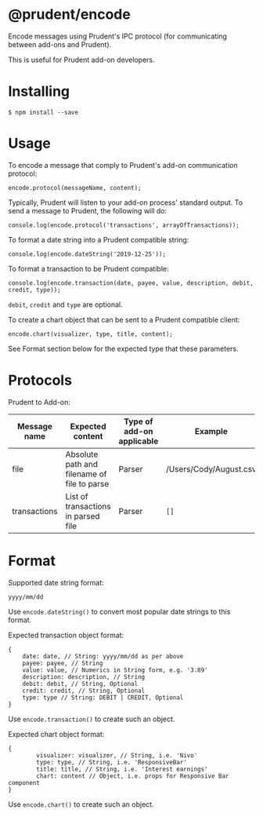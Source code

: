 @prudent/encode
===============

Encode messages using Prudent's IPC protocol (for communicating between add-ons and Prudent). 

This is useful for Prudent add-on developers.

Installing
==========

```
$ npm install --save
```

Usage
=====

To encode a message that comply to Prudent's add-on communication protocol:

```
encode.protocol(messageName, content);
```

Typically, Prudent will listen to your add-on process' standard output. To send a message to Prudent, the following will do:

```
console.log(encode.protocol('transactions', arrayOfTransactions));
```

To format a date string into a Prudent compatible string:

```
console.log(encode.dateString('2019-12-25'));
```

To format a transaction to be Prudent compatible:

```
console.log(encode.transaction(date, payee, value, description, debit, credit, type));
```

```debit```, ```credit``` and ```type``` are optional. 

To create a chart object that can be sent to a Prudent compatible client:

```
encode.chart(visualizer, type, title, content);
```

See Format section below for the expected type that these parameters.

Protocols
=========

Prudent to Add-on:

| Message name | Expected content                            | Type of add-on applicable | Example                | Data type                    |
|--------------|---------------------------------------------|---------------------------|------------------------|------------------------------|
| file         | Absolute path and filename of file to parse | Parser                    | /Users/Cody/August.csv | String                       |
| transactions | List of transactions in parsed file         | Parser                    | ```[]```               | Array of transaction objects |


Format
=========

Supported date string format:

```
yyyy/mm/dd
```

Use ```encode.dateString()``` to convert most popular date strings to this format.

Expected transaction object format:

```
{
    date: date, // String: yyyy/mm/dd as per above
    payee: payee, // String
    value: value, // Numerics in String form, e.g. '3.89'
    description: description, // String
    debit: debit, // String, Optional
    credit: credit, // String, Optional
    type: type // String: DEBIT | CREDIT, Optional 
} 
```

Use ```encode.transaction()``` to create such an object.

Expected chart object format:

```
{
        visualizer: visualizer, // String, i.e. 'Nivo'
        type: type, // String, i.e. 'ResponsiveBar'
        title: title, // String, i.e. 'Interest earnings'
        chart: content // Object, i.e. props for Responsive Bar component
}
```

Use ```encode.chart()``` to create such an object.